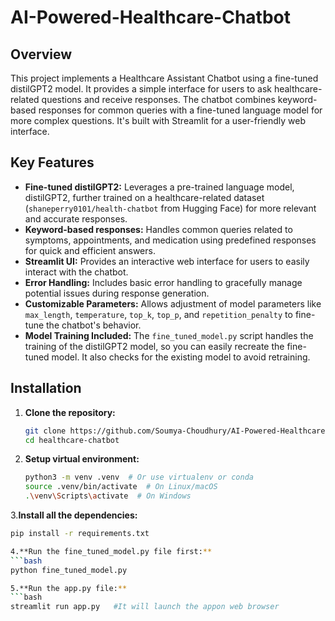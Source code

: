 # AI-Powered-Healthcare-Chatbot
## Overview

This project implements a Healthcare Assistant Chatbot using a fine-tuned distilGPT2 model. It provides a simple interface for users to ask healthcare-related questions and receive responses. The chatbot combines keyword-based responses for common queries with a fine-tuned language model for more complex questions. It's built with Streamlit for a user-friendly web interface.

## Key Features

* **Fine-tuned distilGPT2:** Leverages a pre-trained language model, distilGPT2, further trained on a healthcare-related dataset (`shaneperry0101/health-chatbot` from Hugging Face) for more relevant and accurate responses.
* **Keyword-based responses:** Handles common queries related to symptoms, appointments, and medication using predefined responses for quick and efficient answers.
* **Streamlit UI:** Provides an interactive web interface for users to easily interact with the chatbot.
* **Error Handling:** Includes basic error handling to gracefully manage potential issues during response generation.
* **Customizable Parameters:** Allows adjustment of model parameters like `max_length`, `temperature`, `top_k`, `top_p`, and `repetition_penalty` to fine-tune the chatbot's behavior.
* **Model Training Included:** The `fine_tuned_model.py` script handles the training of the distilGPT2 model, so you can easily recreate the fine-tuned model.  It also checks for the existing model to avoid retraining.

## Installation

1. **Clone the repository:**
   ```bash
   git clone https://github.com/Soumya-Choudhury/AI-Powered-Healthcare-Chatbot
   cd healthcare-chatbot

2. **Setup virtual environment:**
   ```bash
   python3 -m venv .venv  # Or use virtualenv or conda
   source .venv/bin/activate  # On Linux/macOS
   .\venv\Scripts\activate  # On Windows

3.**Install all the dependencies:**
   ```bash
   pip install -r requirements.txt

4.**Run the fine_tuned_model.py file first:**
  ```bash
  python fine_tuned_model.py

5.**Run the app.py file:**
  ```bash
  streamlit run app.py   #It will launch the appon web browser

